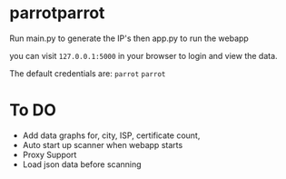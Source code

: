 # parrotparrot

Run main.py to generate the IP's then app.py to run the webapp

you can visit `127.0.0.1:5000` in your browser to login and view the data.

The default credentials are:
`parrot`
`parrot`

# To DO

 - Add data graphs for, city, ISP, certificate count, 
 - Auto start up scanner when webapp starts
 - Proxy Support
 - Load json data before scanning